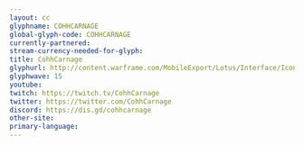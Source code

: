 ```yaml
---
layout: cc
glyphname: COHHCARNAGE
global-glyph-code: COHHCARNAGE
currently-partnered: 
stream-currency-needed-for-glyph: 
title: CohhCarnage
glyphurl: http://content.warframe.com/MobileExport/Lotus/Interface/Icons/Player/ContentCreators/CohhCarnage.png
glyphwave: 15
youtube: 
twitch: https://twitch.tv/CohhCarnage
twitter: https://twitter.com/CohhCarnage
discord: https://dis.gd/cohhcarnage
other-site: 
primary-language: 
---
```


